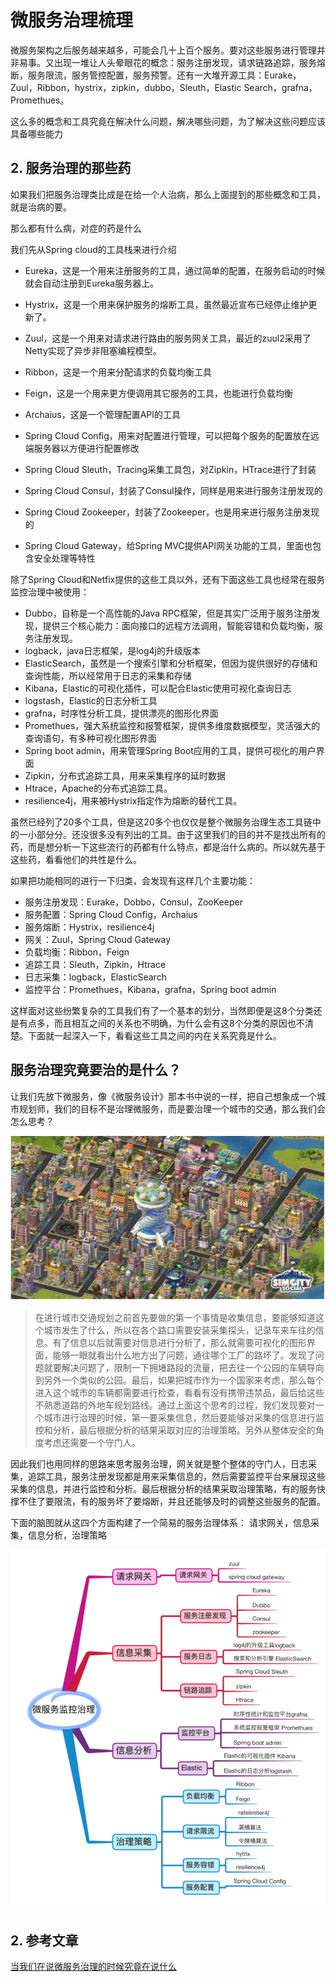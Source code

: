 # 微服务治理梳理

​	微服务架构之后服务越来越多，可能会几十上百个服务。要对这些服务进行管理并非易事。又出现一堆让人头晕眼花的概念：服务注册发现，请求链路追踪，服务熔断，服务限流，服务管控配置，服务预警。还有一大堆开源工具：Eurake，Zuul，Ribbon，hystrix，zipkin，dubbo，Sleuth，Elastic Search，grafna，Promethues。

​	这么多的概念和工具究竟在解决什么问题，解决哪些问题，为了解决这些问题应该具备哪些能力

## 2. 服务治理的那些药

如果我们把服务治理类比成是在给一个人治病，那么上面提到的那些概念和工具，就是治病的要。

那么都有什么病，对症的药是什么

我们先从Spring cloud的工具栈来进行介绍

- Eureka，这是一个用来注册服务的工具，通过简单的配置，在服务启动的时候就会自动注册到Eureka服务器上。

- Hystrix，这是一个用来保护服务的熔断工具，虽然最近宣布已经停止维护更新了。

- Zuul，这是一个用来对请求进行路由的服务网关工具，最近的zuul2采用了Netty实现了异步非阻塞编程模型。

- Ribbon，这是一个用来分配请求的负载均衡工具

- Feign，这是一个用来更方便调用其它服务的工具，也能进行负载均衡

- Archaius，这是一个管理配置API的工具

- Spring Cloud Config，用来对配置进行管理，可以把每个服务的配置放在远端服务器以方便进行配置修改

- Spring Cloud Sleuth，Tracing采集工具包，对Zipkin，HTrace进行了封装

- Spring Cloud Consul，封装了Consul操作，同样是用来进行服务注册发现的

- Spring Cloud Zookeeper，封装了Zookeeper，也是用来进行服务注册发现的

- Spring Cloud Gateway，给Spring MVC提供API网关功能的工具，里面也包含安全处理等特性

除了Spring Cloud和Netfix提供的这些工具以外，还有下面这些工具也经常在服务监控治理中被使用：

- Dubbo，自称是一个高性能的Java RPC框架，但是其实广泛用于服务注册发现，提供三个核心能力：面向接口的远程方法调用，智能容错和负载均衡，服务注册发现。
- logback，java日志框架，是log4j的升级版本
- ElasticSearch，虽然是一个搜索引擎和分析框架，但因为提供很好的存储和查询性能，所以经常用于日志的采集和存储
- Kibana，Elastic的可视化插件，可以配合Elastic使用可视化查询日志
- logstash，Elastic的日志分析工具
- grafna，时序性分析工具，提供漂亮的图形化界面
- Promethues，强大系统监控和报警框架，提供多维度数据模型，灵活强大的查询语句，有多种可视化图形界面
- Spring boot admin，用来管理Spring Boot应用的工具，提供可视化的用户界面
- Zipkin，分布式追踪工具，用来采集程序的延时数据
- Htrace，Apache的分布式追踪工具。
- resilience4j，用来被Hystrix指定作为熔断的替代工具。

虽然已经列了20多个工具，但是这20多个也仅仅是整个微服务治理生态工具链中的一小部分分。还没很多没有列出的工具。由于这里我们的目的并不是找出所有的药，而是想分析一下这些流行的药都有什么特点，都是治什么病的。所以就先基于这些药，看看他们的共性是什么。

如果把功能相同的进行一下归类，会发现有这样几个主要功能：

- 服务注册发现：Eurake，Dobbo，Consul，ZooKeeper
- 服务配置：Spring Cloud Config，Archaius
- 服务熔断：Hystrix，resilience4j
- 网关：Zuul，Spring Cloud Gateway
- 负载均衡：Ribbon，Feign
- 追踪工具：Sleuth，Zipkin，Htrace
- 日志采集：logback，ElasticSearch
- 监控平台：Promethues，Kibana，grafna，Spring boot admin

这样面对这些纷繁复杂的工具我们有了一个基本的划分，当然即便是这8个分类还是有点多，而且相互之间的关系也不明确，为什么会有这8个分类的原因也不清楚。下面就一起深入一下，看看这些工具之间的内在关系究竟是什么。

## 服务治理究竟要治的是什么？

让我们先放下微服务，像《微服务设计》那本书中说的一样，把自己想象成一个城市规划师，我们的目标不是治理微服务，而是要治理一个城市的交通，那么我们会怎么思考？

![image-20200719223911658](./img/image-20200719223911658.png)

>在进行城市交通规划之前首先要做的第一个事情是收集信息，要能够知道这个城市发生了什么，所以在各个路口需要安装采集探头，记录车来车往的信息。有了信息以后就需要对信息进行分析了，那么就需要可视化的图形界面，能够一眼就看出什么地方出了问题，通往哪个工厂的路坏了。发现了问题就要解决问题了，限制一下拥堵路段的流量，把去往一个公园的车辆导向到另外一个类似的公园。最后，如果把城市作为一个国家来考虑，那么每个进入这个城市的车辆都需要进行检查，看看有没有携带违禁品，最后给这些不熟悉道路的外地车规划路线。通过上面这个思考的过程，我们发现要对一个城市进行治理的时候，第一要采集信息，然后要能够对采集的信息进行监控和分析，最后根据分析的结果采取对应的治理策略。另外从整体安全的角度考虑还需要一个守门人。

因此我们也用同样的思路来思考服务治理，网关就是整个整体的守门人，日志采集，追踪工具，服务注册发现都是用来采集信息的，然后需要监控平台来展现这些采集的信息，并进行监控和分析。最后根据分析的结果采取治理策略，有的服务快撑不住了要限流，有的服务坏了要熔断，并且还能够及时的调整这些服务的配置。

下面的脑图就从这四个方面构建了一个简易的服务治理体系：
请求网关，信息采集，信息分析，治理策略

![image-20200719224304892](./img/image-20200719224304892.png)



## 2. 参考文章

[当我们在说微服务治理的时候究竟在说什么](https://www.jianshu.com/p/dd818114ab4b)

